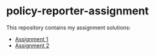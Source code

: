 # policy-reporter-assignment

This repository contains my assignment solutions:
- [Assignment 1](assignment-1)
- [Assignment 2](assignment-2)